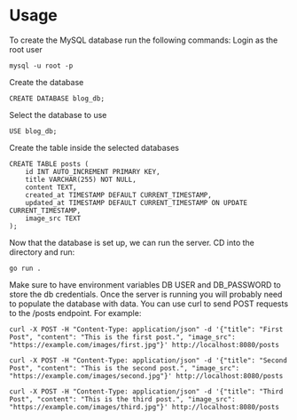 # Usage

To create the MySQL database run the following commands:
Login as the root user

```
mysql -u root -p
```

Create the database

```
CREATE DATABASE blog_db;

```

Select the database to use

```
USE blog_db;

```

Create the table inside the selected databases

```
CREATE TABLE posts (
    id INT AUTO_INCREMENT PRIMARY KEY,
    title VARCHAR(255) NOT NULL,
    content TEXT,
    created_at TIMESTAMP DEFAULT CURRENT_TIMESTAMP,
    updated_at TIMESTAMP DEFAULT CURRENT_TIMESTAMP ON UPDATE CURRENT_TIMESTAMP,
    image_src TEXT
);
```

Now that the database is set up, we can run the server.
CD into the directory and run:

```
go run .
```

Make sure to have environment variables DB USER and DB_PASSWORD to store the db credentials.
Once the server is running you will probably need to populate the database with data. You can use curl to send POST requests to the /posts endpoint.
For example:

```
curl -X POST -H "Content-Type: application/json" -d '{"title": "First Post", "content": "This is the first post.", "image_src": "https://example.com/images/first.jpg"}' http://localhost:8080/posts

curl -X POST -H "Content-Type: application/json" -d '{"title": "Second Post", "content": "This is the second post.", "image_src": "https://example.com/images/second.jpg"}' http://localhost:8080/posts

curl -X POST -H "Content-Type: application/json" -d '{"title": "Third Post", "content": "This is the third post.", "image_src": "https://example.com/images/third.jpg"}' http://localhost:8080/posts

```

